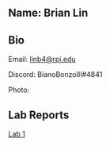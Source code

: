 ## Name: Brian Lin

## Bio
Email: linb4@rpi.edu 

Discord: BianoBonzoIII#4841

Photo: 
## Lab Reports
[Lab 1](labs/lab-01/report.md)
